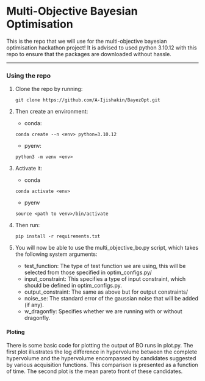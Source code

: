 # Multi-Objective Bayesian Optimisation

This is the repo that we will use for the multi-objective bayesian optimisation hackathon project! It is advised to used python 3.10.12 with this repo to ensure that the packages are downloaded without hassle.

---------------- 
### Using the repo
1. Clone the repo by running: 
    ```
    git clone https://github.com/A-Ijishakin/BayezOpt.git
    ```
2. Then create an environment: 
    - conda: 
    ```
    conda create --n <env> python=3.10.12
    ```

    - pyenv:  
    ```
    python3 -m venv <env>
    ```
   
3. Activate it: 
   - conda 
   ```
   conda activate <env>
   ```
   - pyenv
   ``` 
   source <path to venv>/bin/activate 
   ``` 
4. Then run:
   ```
   pip install -r requirements.txt
   ```

5. You will now be able to use the multi_objective_bo.py script, which takes the following system arguments: 
    - test_function: The type of test function we are using, this will be selected from those specified in optim_configs.py/ 
    - input_constraint: This specifies a type of input constraint, which should be defined in optim_configs.py. 
    - output_constraint: The same as above but for output constraints/
    - noise_se: The standard error of the gaussian noise that will be added (if any).
    - w_dragonfly: Specifies whether we are running with or without dragonfly.  

#### Ploting
There is some basic code for plotting the output of BO runs in plot.py. 
The first plot illustrates the log difference in hypervolume between the complete hypervolume and the hypervolume encompassed by candidates suggested by various acquisition functions. This comparison is presented as a function of time. The second plot is the mean pareto front of these candidates. 

<!-- 
They should have the following form: 
[![hv-difference](https://i.postimg.cc/8s1HPMQs/hv-difference.png)](https://postimg.cc/8s1HPMQs)


[![Objectives](https://i.postimg.cc/56yS8JtV/Objectives.png)](https://postimg.cc/56yS8JtV)
 -->

